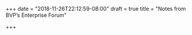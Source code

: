 +++
date = "2018-11-26T22:12:59-08:00"
draft = true
title = "Notes from BVP’s Enterprise Forum"

+++
